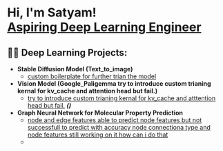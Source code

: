 <h1>Hi, I'm Satyam! <br/><a href="https://github.com/Satyamdixit6">Aspiring Deep Learning Engineer</a>
<h2>👨‍💻 Deep Learning Projects:</h2>

- <b>Stable Diffusion Model (Text_to_image)</b>
  - [custom boilerplate for further trian the model ](https://github.com/Satyamdixit6/stable)
- <b>Vision Model  (Google_Paligemma try to introduce custom trianing kernal for kv_cache and attention head but fail.)</b>
  - [try to introduce custom trianing kernal for kv_cache and atttention head but fail.](https://github.com/Satyamdixit6) <b><i>()</b></i>
- <b>Graph Neural Network for Molecular Property Prediction</b>
  - [node and edge features able to predict node features but not successfull to predict with accuracy node connectiona type and node features still working on it how can i do that](https://github.com/Satyamdixit6)
  - 


<!--
**joshmadakor1/joshmadakor1** is a ✨ _special_ ✨ repository because its `README.md` (this file) appears on your GitHub profile.

Here are some ideas to get you started:

- 🔭 I’m currently working on ...
- 🌱 I’m currently learning ...
- 👯 I’m looking to collaborate on ...
- 🤔 I’m looking for help with ...
- 💬 Ask me about ...
- 📫 How to reach me: ...
- 😄 Pronouns: ...
- ⚡ Fun fact: ...
-->

